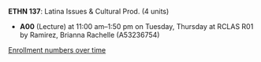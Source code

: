 **ETHN 137**: Latina Issues & Cultural Prod. (4 units)

- **A00** (Lecture) at 11:00 am–1:50 pm on Tuesday, Thursday at RCLAS R01 by Ramirez, Brianna Rachelle (A53236754)

[Enrollment numbers over time](./ETHN137.tsv)
